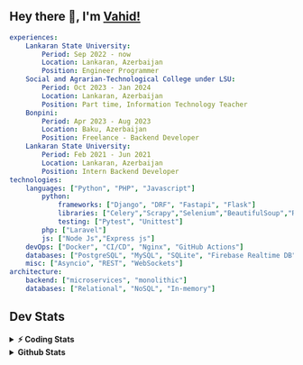 
## Hey there 👋, I'm [Vahid!](https://github.com/vahidzhe/)

```yaml
experiences:
    Lankaran State University:
        Period: Sep 2022 - now
        Location: Lankaran, Azerbaijan
        Position: Engineer Programmer
    Social and Agrarian-Technological College under LSU:
        Period: Oct 2023 - Jan 2024
        Location: Lankaran, Azerbaijan
        Position: Part time, Information Technology Teacher
    Bonpini:
        Period: Apr 2023 - Aug 2023
        Location: Baku, Azerbaijan
        Position: Freelance - Backend Developer 
    Lankaran State University:
        Period: Feb 2021 - Jun 2021
        Location: Lankaran, Azerbaijan
        Position: Intern Backend Developer
technologies:
    languages: ["Python", "PHP", "Javascript"]
        python:
            frameworks: ["Django", "DRF", "Fastapi", "Flask"]
            libraries: ["Celery","Scrapy","Selenium","BeautifulSoup","Requests"]
            testing: ["Pytest", "Unittest"]
        php: ["Laravel"]
        js: ["Node Js","Express js"]
    devOps: ["Docker", "CI/CD", "Nginx", "GitHub Actions"]
    databases: ["PostgreSQL", "MySQL", "SQLite", "Firebase Realtime DB", "Redis", "RabbitMQ"]
    misc: ["Asyncio", "REST", "WebSockets"]
architecture: 
    backend: ["microservices", "monolithic"]
    databases: ["Relational", "NoSQL", "In-memory"]
```



## Dev Stats

<details>
  <summary><b>⚡ Coding Stats</b></summary>

<!--START_SECTION:waka-->
![Code Time](http://img.shields.io/badge/Code%20Time-172%20hrs%2046%20mins-blue)

![Profile Views](http://img.shields.io/badge/Profile%20Views-0-blue)

**🐱 My GitHub Data** 

> 📦 ? Used in GitHub's Storage 
 > 
> 🏆 145 Contributions in the Year 2025
 > 
> 💼 Opted to Hire
 > 
> 📜 12 Public Repositories 
 > 
> 🔑 0 Private Repositories 
 > 
**I'm an Early 🐤** 

```text
🌞 Morning                1113 commits        ████░░░░░░░░░░░░░░░░░░░░░   14.65 % 
🌆 Daytime                4296 commits        ██████████████░░░░░░░░░░░   56.56 % 
🌃 Evening                1594 commits        █████░░░░░░░░░░░░░░░░░░░░   20.98 % 
🌙 Night                  593 commits         ██░░░░░░░░░░░░░░░░░░░░░░░   07.81 % 
```


📊 **This Week I Spent My Time On** 

```text
🕑︎ Time Zone: Asia/Baku

💬 Programming Languages: 
Python                   12 hrs 18 mins      ███████████████░░░░░░░░░░   61.26 % 
PHP                      6 hrs 37 mins       ████████░░░░░░░░░░░░░░░░░   33.03 % 
SQL                      18 mins             ░░░░░░░░░░░░░░░░░░░░░░░░░   01.57 % 
Text                     18 mins             ░░░░░░░░░░░░░░░░░░░░░░░░░   01.56 % 
Bash                     9 mins              ░░░░░░░░░░░░░░░░░░░░░░░░░   00.82 % 

🐱‍💻 Projects: 
fromfolio-backend-v2     12 hrs 25 mins      ███████████████░░░░░░░░░░   61.87 % 
lsu-library-backend      6 hrs 56 mins       █████████░░░░░░░░░░░░░░░░   34.61 % 
taxi-1635-backend        15 mins             ░░░░░░░░░░░░░░░░░░░░░░░░░   01.26 % 
idmanstat-backend-master 14 mins             ░░░░░░░░░░░░░░░░░░░░░░░░░   01.16 % 
fromfolio-frontend-v2    9 mins              ░░░░░░░░░░░░░░░░░░░░░░░░░   00.81 % 
```

**I Mostly Code in Python** 

```text
Python                   23 repos            ██████████░░░░░░░░░░░░░░░   40.35 % 
JavaScript               11 repos            █████░░░░░░░░░░░░░░░░░░░░   19.30 % 
PHP                      8 repos             ████░░░░░░░░░░░░░░░░░░░░░   14.04 % 
CSS                      6 repos             ███░░░░░░░░░░░░░░░░░░░░░░   10.53 % 
HTML                     4 repos             ██░░░░░░░░░░░░░░░░░░░░░░░   07.02 % 
```




 Last Updated on 20/02/2025 00:40:00 UTC
<!--END_SECTION:waka-->
</details>


<details>
  <summary><b> Github Stats</b></summary>

  <br />
  <img height="180em" src="https://github-readme-stats.vercel.app/api?username=vahidzhe&show_icons=true&hide_border=true&&count_private=true&include_all_commits=true&theme=dark" />
  <img height="180em" src="https://github-readme-stats.vercel.app/api/top-langs/?username=vahidzhe&exclude_repo=django_recaptcha_v3,django_blog_v1,django_smartedu_course,css_layout1,task-managment,bonpini_backend_codeigniter&show_icons=true&hide_border=true&layout=compact&theme=dark&langs_count=6"/>
</details>






